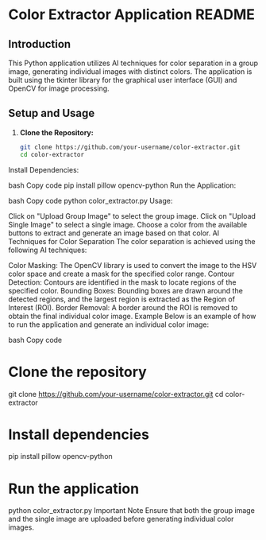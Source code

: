 # Color Extractor Application README

## Introduction
This Python application utilizes AI techniques for color separation in a group image, generating individual images with distinct colors. The application is built using the tkinter library for the graphical user interface (GUI) and OpenCV for image processing.

## Setup and Usage
1. **Clone the Repository:**
   ```bash
   git clone https://github.com/your-username/color-extractor.git
   cd color-extractor
Install Dependencies:

bash
Copy code
pip install pillow opencv-python
Run the Application:

bash
Copy code
python color_extractor.py
Usage:

Click on "Upload Group Image" to select the group image.
Click on "Upload Single Image" to select a single image.
Choose a color from the available buttons to extract and generate an image based on that color.
AI Techniques for Color Separation
The color separation is achieved using the following AI techniques:

Color Masking: The OpenCV library is used to convert the image to the HSV color space and create a mask for the specified color range.
Contour Detection: Contours are identified in the mask to locate regions of the specified color.
Bounding Boxes: Bounding boxes are drawn around the detected regions, and the largest region is extracted as the Region of Interest (ROI).
Border Removal: A border around the ROI is removed to obtain the final individual color image.
Example
Below is an example of how to run the application and generate an individual color image:

bash
Copy code
# Clone the repository
git clone https://github.com/your-username/color-extractor.git
cd color-extractor

# Install dependencies
pip install pillow opencv-python

# Run the application
python color_extractor.py
Important Note
Ensure that both the group image and the single image are uploaded before generating individual color images.
